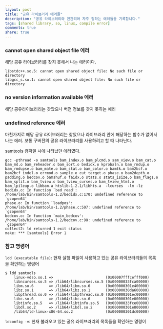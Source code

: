 ```yaml
---
layout: post
title: "공유 라이브러리 에러들"
description: "공유 라이브러리와 연관되어 자주 접하는 에러들을 기록합니다."
tags: [shared library, so, linux, compile error]
comments: true
share: true
---
```






### cannot open shared object file 에러

해당 공유 라이브러리를 찾지 못해서 나는 에러이다.

```
libstdc++.so.5: cannot open shared object file: No such file or directory
libgcc_s.so.1: cannot open shared object file: No such file or directory
```


### no version information available 에러

해당 공유라이브러리는 찾았으나 버전 정보를 찾지 못하는 에러

### undefined reference 에러

마찬가지로 해당 공유 라이브러리는 찾았으나 라이브러리 안에 해당하는 함수가 없어서 나는 에러. 보통 구버전의 공유 라이브러리를 사용하려고 할 때 나타난다.

samtools 컴파일 시에 나타났던 에러였다.

```
gcc -pthread -o samtools bam_index.o bam_plcmd.o sam_view.o bam_cat.o bam_md.o bam_reheader.o bam_sort.o bedidx.o kprobaln.o bam_rmdup.o bam_rmdupse.o bam_mate.o bam_stat.o bam_color.o bamtk.o bam2bcf.o bam2bcf_indel.o errmod.o sample.o cut_target.o phase.o bam2depth.o padding.o bedcov.o bamshuf.o faidx.o stats.o stats_isize.o bam_flags.o bam_split.o bam_tview.o bam_tview_curses.o bam_tview_html.o bam_lpileup.o libbam.a htslib-1.2.1/libhts.a  -lcurses  -lm -lz
bedidx.o: In function `bed_read':
/home/lab/bin/samtools-1.2/bedidx.c:170: undefined reference to `gzopen64'
phase.o: In function `loadpos':
/home/lab/bin/samtools-1.2/phase.c:507: undefined reference to `gzopen64'
bedcov.o: In function `main_bedcov':
/home/lab/bin/samtools-1.2/bedcov.c:98: undefined reference to `gzopen64'
collect2: ld returned 1 exit status
make: *** [samtools] Error 1
```


### 참고 명령어

`ldd (executable file)`: 현재 실행 파일이 사용하고 있는 공유 라이브러리들의 목록을 확인하는 명령어

```
$ ldd samtools
    linux-vdso.so.1 =>                        (0x00007fffcefff000)
    libncurses.so.5 => /lib64/libncurses.so.5 (0x00000033fca00000)
    libm.so.6       => /lib64/libm.so.6       (0x000000301e400000)
    libz.so.1       => /lib64/libz.so.1       (0x00000030da600000)
    libpthread.so.0 => /lib64/libpthread.so.0 (0x000000301ec00000)
    libc.so.6       => /lib64/libc.so.6       (0x000000301e000000)
    libtinfo.so.5   => /lib64/libtinfo.so.5   (0x00000033fce00000)
    libdl.so.2      => /lib64/libdl.so.2      (0x000000301e800000)
    /lib64/ld-linux-x86-64.so.2               (0x000000301dc00000)
```

`ldconfig -v`: 현재 불러오고 있는 공유 라이브러리의 목록들을 확인하는 명령어